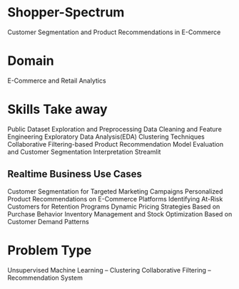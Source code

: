 # Shopper-Spectrum
Customer Segmentation and Product Recommendations in E-Commerce

# Domain
E-Commerce and Retail Analytics

# Skills Take away
Public Dataset Exploration and Preprocessing
Data Cleaning and Feature Engineering 
Exploratory Data Analysis(EDA)
Clustering Techniques
Collaborative Filtering-based Product Recommendation
Model Evaluation and Customer Segmentation Interpretation
Streamlit

## Realtime Business Use Cases
Customer Segmentation for Targeted Marketing Campaigns
Personalized Product Recommendations on E-Commerce Platforms
Identifying At-Risk Customers for Retention Programs
Dynamic Pricing Strategies Based on Purchase Behavior
Inventory Management and Stock Optimization Based on Customer Demand Patterns

# Problem Type
Unsupervised Machine Learning – Clustering
Collaborative Filtering – Recommendation System
